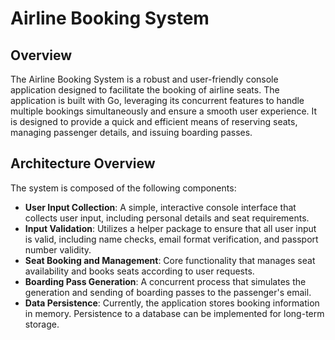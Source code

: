 # Airline Booking System

## Overview

The Airline Booking System is a robust and user-friendly console application designed to facilitate the booking of airline seats. The application is built with Go, leveraging its concurrent features to handle multiple bookings simultaneously and ensure a smooth user experience. It is designed to provide a quick and efficient means of reserving seats, managing passenger details, and issuing boarding passes.

## Architecture Overview

The system is composed of the following components:

- **User Input Collection**: A simple, interactive console interface that collects user input, including personal details and seat requirements.
- **Input Validation**: Utilizes a helper package to ensure that all user input is valid, including name checks, email format verification, and passport number validity.
- **Seat Booking and Management**: Core functionality that manages seat availability and books seats according to user requests.
- **Boarding Pass Generation**: A concurrent process that simulates the generation and sending of boarding passes to the passenger's email.
- **Data Persistence**: Currently, the application stores booking information in memory. Persistence to a database can be implemented for long-term storage.



